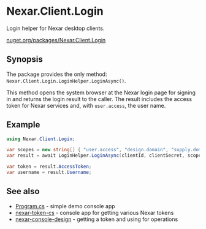# Nexar.Client.Login

Login helper for Nexar desktop clients.

[nuget.org/packages/Nexar.Client.Login](https://www.nuget.org/packages/Nexar.Client.Login/)

## Synopsis

The package provides the only method: `Nexar.Client.Login.LoginHelper.LoginAsync()`.

This method opens the system browser at the Nexar login page for signing in and
returns the login result to the caller.  The result includes the access token
for Nexar services and, with `user.access`, the user name.

## Example

```csharp
using Nexar.Client.Login;

var scopes = new string[] { "user.access", "design.domain", "supply.domain" };
var result = await LoginHelper.LoginAsync(clientId, clientSecret, scopes);

var token = result.AccessToken;
var username = result.Username;
```

## See also

- [Program.cs](https://github.com/NexarDeveloper/nexar-client-login-cs/blob/main/Sample/Program.cs) - simple demo console app
- [nexar-token-cs](https://github.com/NexarDeveloper/nexar-token-cs) - console app for getting various Nexar tokens
- [nexar-console-design](https://github.com/NexarDeveloper/nexar-templates/blob/main/nexar-console-design) - getting a token and using for operations
